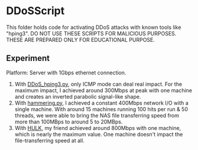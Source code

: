 # DDoSScript

This folder holds code for activating DDoS attacks with known tools like "hping3".
DO NOT USE THESE SCRIPTS FOR MALICIOUS PURPOSES. THESE ARE PREPARED ONLY FOR EDUCATIONAL PURPOSE.
## Experiment

Platform:
Server with 1Gbps ethernet connection.

1. With [DDoS_hping3.py](https://github.com/belongtothenight/CN_Code/blob/main/src/DDoSScript/DDoS_hping3.py), only ICMP mode can deal real impact. For the maximum impact, I achieved around 300Mbps at peak with one machine and creates an inverted parabolic signal-like shape.
2. With [hammering.py](https://github.com/depascaldc/DoS-Tool/blob/master/hammering.py), I achieved a constant 400Mbps network I/O with a single machine. With around 15 machines running 100 hits per run & 50 threads, we were able to bring the NAS file transferring speed from more than 100MBps to around 5 to 20MBps.
3. With [HULK](https://github.com/R3DHULK/HULK), my friend achieved around 800Mbps with one machine, which is nearly the maximum value. One machine doesn't impact the file-transferring speed at all.
